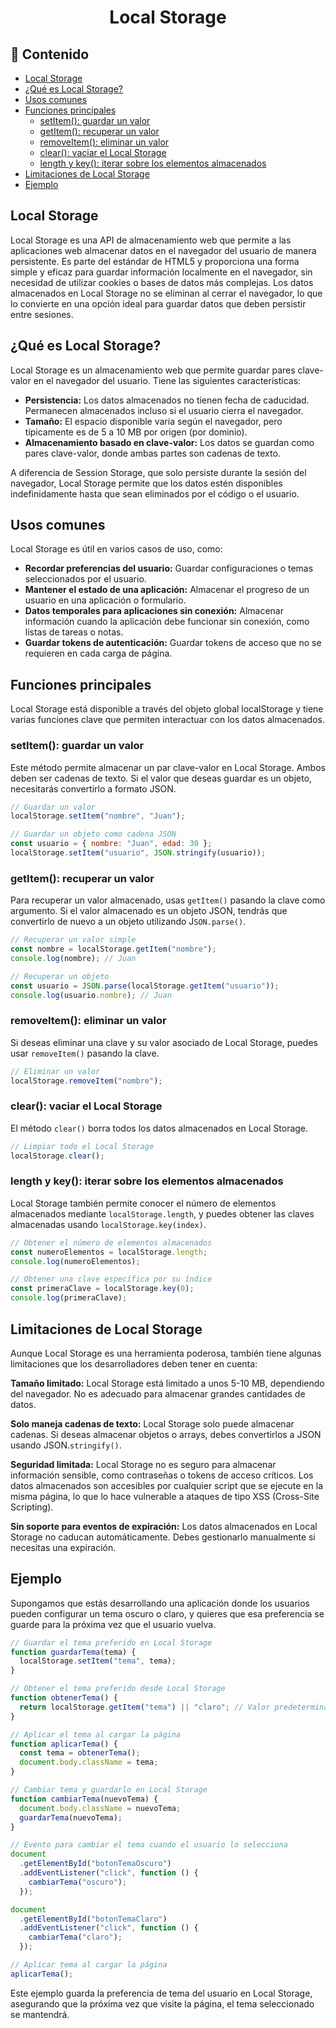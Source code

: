 <h1 align='center'>Local Storage</h1>

<h2>📑 Contenido</h2>

- [Local Storage](#local-storage)
- [¿Qué es Local Storage?](#qué-es-local-storage)
- [Usos comunes](#usos-comunes)
- [Funciones principales](#funciones-principales)
  - [setItem(): guardar un valor](#setitem-guardar-un-valor)
  - [getItem(): recuperar un valor](#getitem-recuperar-un-valor)
  - [removeItem(): eliminar un valor](#removeitem-eliminar-un-valor)
  - [clear(): vaciar el Local Storage](#clear-vaciar-el-local-storage)
  - [length y key(): iterar sobre los elementos almacenados](#length-y-key-iterar-sobre-los-elementos-almacenados)
- [Limitaciones de Local Storage](#limitaciones-de-local-storage)
- [Ejemplo](#ejemplo)

## Local Storage

Local Storage es una API de almacenamiento web que permite a las aplicaciones web almacenar datos en el navegador del usuario de manera persistente. Es parte del estándar de HTML5 y proporciona una forma simple y eficaz para guardar información localmente en el navegador, sin necesidad de utilizar cookies o bases de datos más complejas. Los datos almacenados en Local Storage no se eliminan al cerrar el navegador, lo que lo convierte en una opción ideal para guardar datos que deben persistir entre sesiones.

## ¿Qué es Local Storage?

Local Storage es un almacenamiento web que permite guardar pares clave-valor en el navegador del usuario. Tiene las siguientes características:

- **Persistencia:** Los datos almacenados no tienen fecha de caducidad. Permanecen almacenados incluso si el usuario cierra el navegador.
- **Tamaño:** El espacio disponible varía según el navegador, pero típicamente es de 5 a 10 MB por origen (por dominio).
- **Almacenamiento basado en clave-valor:** Los datos se guardan como pares clave-valor, donde ambas partes son cadenas de texto.

A diferencia de Session Storage, que solo persiste durante la sesión del navegador, Local Storage permite que los datos estén disponibles indefinidamente hasta que sean eliminados por el código o el usuario.

## Usos comunes

Local Storage es útil en varios casos de uso, como:

- **Recordar preferencias del usuario:** Guardar configuraciones o temas seleccionados por el usuario.
- **Mantener el estado de una aplicación:** Almacenar el progreso de un usuario en una aplicación o formulario.
- **Datos temporales para aplicaciones sin conexión:** Almacenar información cuando la aplicación debe funcionar sin conexión, como listas de tareas o notas.
- **Guardar tokens de autenticación:** Guardar tokens de acceso que no se requieren en cada carga de página.

## Funciones principales

Local Storage está disponible a través del objeto global localStorage y tiene varias funciones clave que permiten interactuar con los datos almacenados.

### setItem(): guardar un valor

Este método permite almacenar un par clave-valor en Local Storage. Ambos deben ser cadenas de texto. Si el valor que deseas guardar es un objeto, necesitarás convertirlo a formato JSON.

```js
// Guardar un valor
localStorage.setItem("nombre", "Juan");

// Guardar un objeto como cadena JSON
const usuario = { nombre: "Juan", edad: 30 };
localStorage.setItem("usuario", JSON.stringify(usuario));
```

### getItem(): recuperar un valor

Para recuperar un valor almacenado, usas `getItem()` pasando la clave como argumento. Si el valor almacenado es un objeto JSON, tendrás que convertirlo de nuevo a un objeto utilizando J`SON.parse()`.

```js
// Recuperar un valor simple
const nombre = localStorage.getItem("nombre");
console.log(nombre); // Juan

// Recuperar un objeto
const usuario = JSON.parse(localStorage.getItem("usuario"));
console.log(usuario.nombre); // Juan
```

### removeItem(): eliminar un valor

Si deseas eliminar una clave y su valor asociado de Local Storage, puedes usar `removeItem()` pasando la clave.

```js
// Eliminar un valor
localStorage.removeItem("nombre");
```

### clear(): vaciar el Local Storage

El método `clear()` borra todos los datos almacenados en Local Storage.

```js
// Limpiar todo el Local Storage
localStorage.clear();
```

### length y key(): iterar sobre los elementos almacenados

Local Storage también permite conocer el número de elementos almacenados mediante `localStorage.length`, y puedes obtener las claves almacenadas usando `localStorage.key(index)`.

```js
// Obtener el número de elementos almacenados
const numeroElementos = localStorage.length;
console.log(numeroElementos);

// Obtener una clave específica por su índice
const primeraClave = localStorage.key(0);
console.log(primeraClave);
```

## Limitaciones de Local Storage

Aunque Local Storage es una herramienta poderosa, también tiene algunas limitaciones que los desarrolladores deben tener en cuenta:

**Tamaño limitado:** Local Storage está limitado a unos 5-10 MB, dependiendo del navegador. No es adecuado para almacenar grandes cantidades de datos.

**Solo maneja cadenas de texto:** Local Storage solo puede almacenar cadenas. Si deseas almacenar objetos o arrays, debes convertirlos a JSON usando JSON.`stringify()`.

**Seguridad limitada:** Local Storage no es seguro para almacenar información sensible, como contraseñas o tokens de acceso críticos. Los datos almacenados son accesibles por cualquier script que se ejecute en la misma página, lo que lo hace vulnerable a ataques de tipo XSS (Cross-Site Scripting).

**Sin soporte para eventos de expiración:** Los datos almacenados en Local Storage no caducan automáticamente. Debes gestionarlo manualmente si necesitas una expiración.

## Ejemplo

Supongamos que estás desarrollando una aplicación donde los usuarios pueden configurar un tema oscuro o claro, y quieres que esa preferencia se guarde para la próxima vez que el usuario vuelva.

```js
// Guardar el tema preferido en Local Storage
function guardarTema(tema) {
  localStorage.setItem("tema", tema);
}

// Obtener el tema preferido desde Local Storage
function obtenerTema() {
  return localStorage.getItem("tema") || "claro"; // Valor predeterminado: 'claro'
}

// Aplicar el tema al cargar la página
function aplicarTema() {
  const tema = obtenerTema();
  document.body.className = tema;
}

// Cambiar tema y guardarlo en Local Storage
function cambiarTema(nuevoTema) {
  document.body.className = nuevoTema;
  guardarTema(nuevoTema);
}

// Evento para cambiar el tema cuando el usuario lo selecciona
document
  .getElementById("botonTemaOscuro")
  .addEventListener("click", function () {
    cambiarTema("oscuro");
  });

document
  .getElementById("botonTemaClaro")
  .addEventListener("click", function () {
    cambiarTema("claro");
  });

// Aplicar tema al cargar la página
aplicarTema();
```

Este ejemplo guarda la preferencia de tema del usuario en Local Storage, asegurando que la próxima vez que visite la página, el tema seleccionado se mantendrá.
